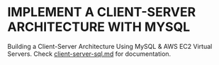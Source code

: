 # IMPLEMENT A CLIENT-SERVER ARCHITECTURE WITH MYSQL
Building a Client-Server Architecture Using MySQL &amp; AWS EC2 Virtual Servers. Check [client-server-sql.md](https://github.com/brpo01/client-server-arch-5/blob/master/client-server-sql.md) for documentation.
